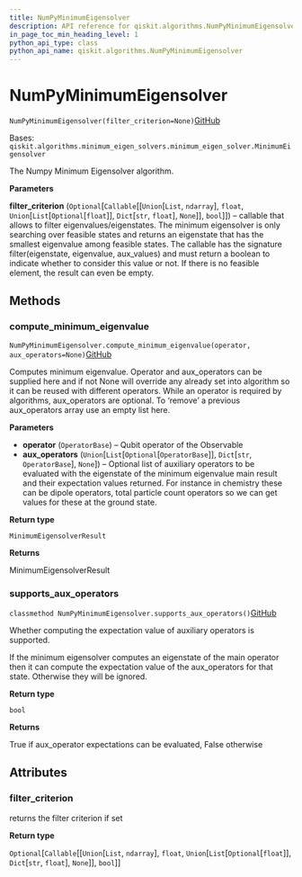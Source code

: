 ```yaml
---
title: NumPyMinimumEigensolver
description: API reference for qiskit.algorithms.NumPyMinimumEigensolver
in_page_toc_min_heading_level: 1
python_api_type: class
python_api_name: qiskit.algorithms.NumPyMinimumEigensolver
---
```


# NumPyMinimumEigensolver

<span id="qiskit.algorithms.NumPyMinimumEigensolver" />

`NumPyMinimumEigensolver(filter_criterion=None)`[GitHub](https://github.com/qiskit/qiskit/tree/stable/0.20/qiskit/algorithms/minimum_eigen_solvers/numpy_minimum_eigen_solver.py "view source code")

Bases: `qiskit.algorithms.minimum_eigen_solvers.minimum_eigen_solver.MinimumEigensolver`

The Numpy Minimum Eigensolver algorithm.

**Parameters**

**filter\_criterion** (`Optional`\[`Callable`\[\[`Union`\[`List`, `ndarray`], `float`, `Union`\[`List`\[`Optional`\[`float`]], `Dict`\[`str`, `float`], `None`]], `bool`]]) – callable that allows to filter eigenvalues/eigenstates. The minimum eigensolver is only searching over feasible states and returns an eigenstate that has the smallest eigenvalue among feasible states. The callable has the signature filter(eigenstate, eigenvalue, aux\_values) and must return a boolean to indicate whether to consider this value or not. If there is no feasible element, the result can even be empty.

## Methods

### compute\_minimum\_eigenvalue

<span id="qiskit.algorithms.NumPyMinimumEigensolver.compute_minimum_eigenvalue" />

`NumPyMinimumEigensolver.compute_minimum_eigenvalue(operator, aux_operators=None)`[GitHub](https://github.com/qiskit/qiskit/tree/stable/0.20/qiskit/algorithms/minimum_eigen_solvers/numpy_minimum_eigen_solver.py "view source code")

Computes minimum eigenvalue. Operator and aux\_operators can be supplied here and if not None will override any already set into algorithm so it can be reused with different operators. While an operator is required by algorithms, aux\_operators are optional. To ‘remove’ a previous aux\_operators array use an empty list here.

**Parameters**

*   **operator** (`OperatorBase`) – Qubit operator of the Observable
*   **aux\_operators** (`Union`\[`List`\[`Optional`\[`OperatorBase`]], `Dict`\[`str`, `OperatorBase`], `None`]) – Optional list of auxiliary operators to be evaluated with the eigenstate of the minimum eigenvalue main result and their expectation values returned. For instance in chemistry these can be dipole operators, total particle count operators so we can get values for these at the ground state.

**Return type**

`MinimumEigensolverResult`

**Returns**

MinimumEigensolverResult

### supports\_aux\_operators

<span id="qiskit.algorithms.NumPyMinimumEigensolver.supports_aux_operators" />

`classmethod NumPyMinimumEigensolver.supports_aux_operators()`[GitHub](https://github.com/qiskit/qiskit/tree/stable/0.20/qiskit/algorithms/minimum_eigen_solvers/numpy_minimum_eigen_solver.py "view source code")

Whether computing the expectation value of auxiliary operators is supported.

If the minimum eigensolver computes an eigenstate of the main operator then it can compute the expectation value of the aux\_operators for that state. Otherwise they will be ignored.

**Return type**

`bool`

**Returns**

True if aux\_operator expectations can be evaluated, False otherwise

## Attributes

<span id="qiskit.algorithms.NumPyMinimumEigensolver.filter_criterion" />

### filter\_criterion

returns the filter criterion if set

**Return type**

`Optional`\[`Callable`\[\[`Union`\[`List`, `ndarray`], `float`, `Union`\[`List`\[`Optional`\[`float`]], `Dict`\[`str`, `float`], `None`]], `bool`]]

